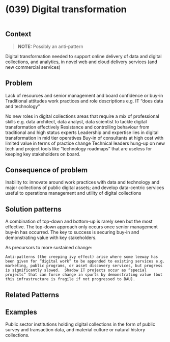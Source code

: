 # (039) Digital transformation

<image>

## Context

> **NOTE:**
> Possibly an anti-pattern

Digital transformation needed to support online delivery of data and digital collections, and analytics, in novel web and cloud delivery services (and new commercial services) 

## Problem

Lack of resources and senior management and board confidence or buy-in 
Traditional attitudes work practices and role descriptions e.g. IT “does data and technology”

No new roles in digital collections areas that require a mix of professional skills e.g. data architect, data analyst, data scientist to tackle digital transformation effectively
Resistance and controlling behaviour from traditional and high status experts 
Leadership and expertise lies in digital transformation in mid tier operatives
Buy-in of consultants at high cost with limited value in terms of practice change 
Technical leaders hung-up on new tech and project tools like “technology roadmaps” that are useless for keeping key stakeholders on board.       

## Consequence of problem

Inability to: innovate around work practices with data and technology and major collections of public digital assets; and develop data-centric services useful to operations management and utility of digital collections  

## Solution patterns

A combination of top-down and bottom-up is rarely seen but the most effective.  The top-down approach only occurs once senior management buy-in has occurred.  The key to success is securing buy-in and demonstrating value with key stakeholders.

As precursors to more sustained change:

    Anti-patterns (the creeping ivy effect) arise where some leeway has been given for “digital work” to be appended to existing services e.g. marketing, public programs, or asset discovery services, but progress is significantly slowed.  Shadow IT projects occur as “special projects” that can force change in spurts by demonstrating value (but this infrastructure is fragile if not progressed to BAU).     

## Related Patterns


## Examples

Public sector institutions holding digital collections in the form of public survey and transaction data, and material culture or natural history collections. 
<links to examples>